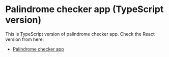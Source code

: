 # Palindrome checker app (TypeScript version)

This is TypeScript version of palindrome checker app. Check the React version from here:

- [Palindrome checker app](https://github.com/satuhalinen/Databases_and_data_structures/tree/main/palindrome_checker_app)

